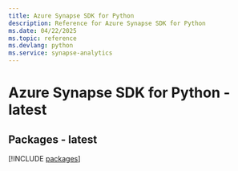 ```yaml
---
title: Azure Synapse SDK for Python
description: Reference for Azure Synapse SDK for Python
ms.date: 04/22/2025
ms.topic: reference
ms.devlang: python
ms.service: synapse-analytics
---
```

# Azure Synapse SDK for Python - latest
## Packages - latest
[!INCLUDE [packages](synapse-index.md)]